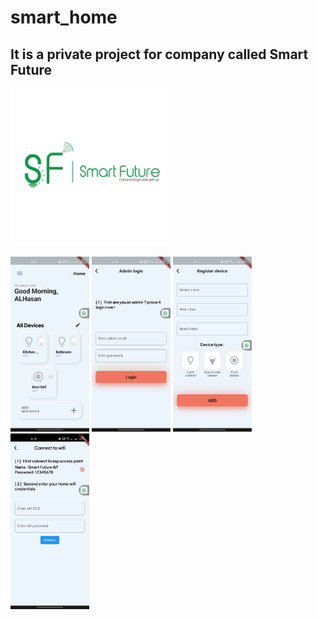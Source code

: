 # smart_home
## It is a private project for company called Smart Future


<img src="WhatsApp Image 2022-05-06 at 6.27.15 PM.jpeg" height="25%" width="50%" />

<img src="WhatsApp Image 2022-05-06 at 6.15.22 PM.jpeg" height="25%" width="25%" /> <img src="WhatsApp Image 2022-05-06 at 6.15.23 PM(1).jpeg" height="25%" width="25%" />
<img src="WhatsApp Image 2022-05-06 at 6.15.23 PM(2).jpeg" height="25%" width="25%" /> <img src="WhatsApp Image 2022-05-06 at 6.15.23 PM.jpeg" height="25%" width="25%" />
